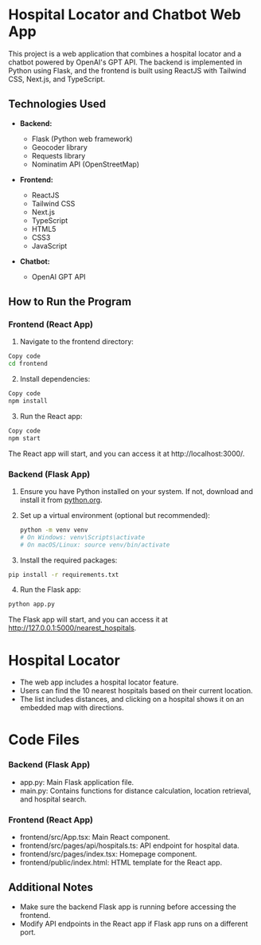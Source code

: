 # Hospital Locator and Chatbot Web App

This project is a web application that combines a hospital locator and a chatbot powered by OpenAI's GPT API. The backend is implemented in Python using Flask, and the frontend is built using ReactJS with Tailwind CSS, Next.js, and TypeScript.

## Technologies Used

- **Backend:**
  - Flask (Python web framework)
  - Geocoder library
  - Requests library
  - Nominatim API (OpenStreetMap)

- **Frontend:**
  - ReactJS
  - Tailwind CSS
  - Next.js
  - TypeScript
  - HTML5
  - CSS3
  - JavaScript

- **Chatbot:**
  - OpenAI GPT API

## How to Run the Program

### Frontend (React App)
1. Navigate to the frontend directory:

  ```bash
  Copy code
  cd frontend
```

2. Install dependencies:

  ```bash
  Copy code
  npm install
  ```

3. Run the React app:

  ```bash
  Copy code
  npm start
  ```

The React app will start, and you can access it at http://localhost:3000/.

### Backend (Flask App)

1. Ensure you have Python installed on your system. If not, download and install it from [python.org](https://www.python.org/).

2. Set up a virtual environment (optional but recommended):

   ```bash
   python -m venv venv
   # On Windows: venv\Scripts\activate
   # On macOS/Linux: source venv/bin/activate
   ```

3. Install the required packages:

  ```bash
  pip install -r requirements.txt
```

4. Run the Flask app:

  ```bash
  python app.py
```

The Flask app will start, and you can access it at http://127.0.0.1:5000/nearest_hospitals.


# Hospital Locator
- The web app includes a hospital locator feature.
- Users can find the 10 nearest hospitals based on their current location.
- The list includes distances, and clicking on a hospital shows it on an embedded map with directions.


# Code Files

### Backend (Flask App)

- app.py: Main Flask application file.
- main.py: Contains functions for distance calculation, location retrieval, and hospital search.

### Frontend (React App)
- frontend/src/App.tsx: Main React component.
- frontend/src/pages/api/hospitals.ts: API endpoint for hospital data.
- frontend/src/pages/index.tsx: Homepage component.
- frontend/public/index.html: HTML template for the React app.


## Additional Notes

- Make sure the backend Flask app is running before accessing the frontend.
- Modify API endpoints in the React app if Flask app runs on a different port.
